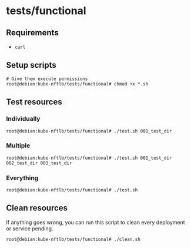 # tests/functional

## Requirements

- `curl`

## Setup scripts

```console
# Give them execute permissions
root@debian:kube-nftlb/tests/functional# chmod +x *.sh
```

## Test resources

### Individually

```console
root@debian:kube-nftlb/tests/functional# ./test.sh 001_test_dir
```

### Multiple

```console
root@debian:kube-nftlb/tests/functional# ./test.sh 001_test_dir 002_test_dir 003_test_dir
```

### Everything

```console
root@debian:kube-nftlb/tests/functional# ./test.sh
```

## Clean resources

If anything goes wrong, you can run this script to clean every deployment or service pending.

```console
root@debian:kube-nftlb/tests/functional# ./clean.sh
```
